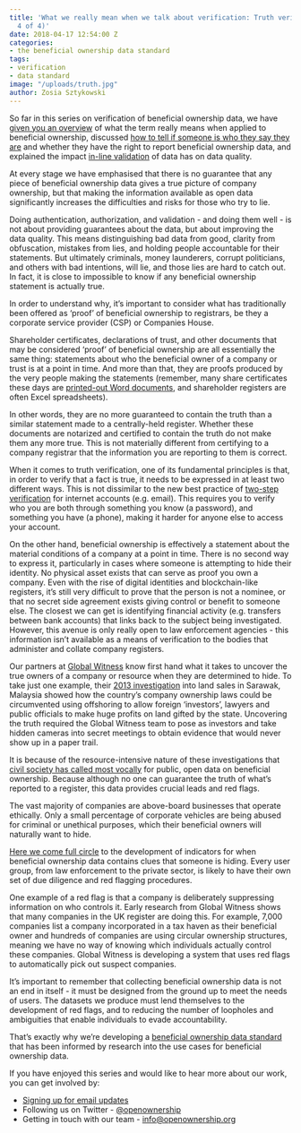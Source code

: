 ```yaml
---
title: 'What we really mean when we talk about verification: Truth verification (part
  4 of 4)'
date: 2018-04-17 12:54:00 Z
categories:
- the beneficial ownership data standard
tags:
- verification
- data standard
image: "/uploads/truth.jpg"
author: Zosia Sztykowski
---
```


So far in this series on verification of beneficial ownership data, we have [given you an overview](https://openownership.org/news/what-we-really-mean-when-we-talk-about-verification-part-1-of-4/) of what the term really means when applied to beneficial ownership, discussed [how to tell if someone is who they say they are](https://openownership.org/news/what-we-really-mean-when-we-talk-about-verification-authentication-and-authorization-part-2-of-4/) and whether they have the right to report beneficial ownership data, and explained the impact [in-line validation](https://openownership.org/news/what-we-really-mean-when-we-talk-about-verification-validation-part-3-of-4/) of data has on data quality.

At every stage we have emphasised that there is no guarantee that any piece of beneficial ownership data gives a true picture of company ownership, but that making the information available as open data significantly increases the difficulties and risks for those who try to lie. 

Doing authentication, authorization, and validation - and doing them well - is not about providing guarantees about the data, but about improving the data quality. This means distinguishing bad data from good, clarity from obfuscation, mistakes from lies, and holding people accountable for their statements. But ultimately criminals, money launderers, corrupt politicians, and others with bad intentions, will lie, and those lies are hard to catch out. In fact, it is close to impossible to know if any beneficial ownership statement is actually true. 

In order to understand why, it’s important to consider what has traditionally been offered as ‘proof’ of beneficial ownership to registrars, be they a corporate service provider (CSP) or Companies House.

Shareholder certificates, declarations of trust, and other documents that may be considered ‘proof’ of beneficial ownership are all essentially the same thing: statements about who the beneficial owner of a company or trust is at a point in time. And more than that, they are proofs produced by the very people making the statements (remember, many share certificates these days are [printed-out Word documents](https://www.jonathanlea.net/2013/free-share-certificate-template/), and shareholder registers are often Excel spreadsheets). 

In other words, they are no more guaranteed to contain the truth than a similar statement made to a centrally-held register. Whether these documents are notarized and certified to contain the truth do not make them any more true. This is not materially different from certifying to a company registrar that the information you are reporting to them is correct.

When it comes to truth verification, one of its fundamental principles is that, in order to verify that a fact is true, it needs to be expressed in at least two different ways. This is not dissimilar to the new best practice of [two-step verification](https://www.google.com/landing/2step/) for internet accounts (e.g. email). This requires you to verify who you are both through something you know (a password), and something you have (a phone), making it harder for anyone else to access your account.

On the other hand, beneficial ownership is effectively a statement about the material conditions of a company at a point in time. There is no second way to express it, particularly in cases where someone is attempting to hide their identity. No physical asset exists that can serve as proof you own a company. Even with the rise of digital identities and blockchain-like registers, it’s still very difficult to prove that the person is not a nominee, or that no secret side agreement exists giving control or benefit to someone else. The closest we can get is identifying financial activity (e.g. transfers between bank accounts) that links back to the subject being investigated. However, this avenue is only really open to law enforcement agencies - this information isn’t available as a means of verification to the bodies that administer and collate company registers. 

Our partners at [Global Witness](https://www.globalwitness.org/) know first hand what it takes to uncover the true owners of a company or resource when they are determined to hide. To take just one example, their [2013 investigation](https://www.youtube.com/watch?time_continue=728&v=_1RRNggnM6A) into land sales in Sarawak, Malaysia showed how the country’s company ownership laws could be circumvented using offshoring to allow foreign ‘investors’, lawyers and public officials to make huge profits on land gifted by the state. Uncovering the truth required the Global Witness team to pose as investors and take hidden cameras into secret meetings to obtain evidence that would never show up in a paper trail.

It is because of the resource-intensive nature of these investigations that [civil society has called most vocally](https://www.globalwitness.org/en/press-releases/new-global-register-shine-light-anonymous-companies-root-cause-corrupt-illegal-activities/) for public, open data on beneficial ownership. Because although no one can guarantee the truth of what’s reported to a register, this data provides crucial leads and red flags.

The vast majority of companies are above-board businesses that operate ethically. Only a small percentage of corporate vehicles are being abused for criminal or unethical purposes, which their beneficial owners will naturally want to hide.

[Here we come full circle](https://openownership.org/news/what-we-really-mean-when-we-talk-about-verification-part-1-of-4/) to the development of indicators for when beneficial ownership data contains clues that someone is hiding. Every user group, from law enforcement to the private sector, is likely to have their own set of due diligence and red flagging procedures. 

One example of a red flag is that a company is deliberately suppressing information on who controls it. Early research from Global Witness shows that many companies in the UK register are doing this. For example, 7,000 companies list a company incorporated in a tax haven as their beneficial owner and hundreds of companies are using circular ownership structures, meaning we have no way of knowing which individuals actually control these companies. Global Witness is developing a system that uses red flags to automatically pick out suspect companies.

It’s important to remember that collecting beneficial ownership data is not an end in itself - it must be designed from the ground up to meet the needs of users. The datasets we produce must lend themselves to the development of red flags, and to reducing the number of loopholes and ambiguities that enable individuals to evade accountability. 

That’s exactly why we’re developing a [beneficial ownership data standard](https://register.openownership.org/) that has been informed by research into the use cases for beneficial ownership data. 

If you have enjoyed this series and would like to hear more about our work, you can get involved by:

* [Signing up for email updates](https://openownership.org/get-involved/)
* Following us on Twitter - [@openownership](https://twitter.com/OpenOwnership)
* Getting in touch with our team - [info@openownership.org](mailto:info@openownership.org)